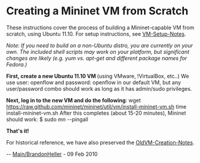 <!-- %META:TOPICINFO{author="BobLantz" date="1337840332" format="1.1" reprev="1.37" version="1.37"}% -->
<!-- %META:TOPICPARENT{name="Mininet"}% -->
<!-- Use our custom page layout:
* Set VIEW_TEMPLATE = [MininetView](MininetView)
-->


Creating a Mininet VM from Scratch
===================================

These instructions cover the process of building a Mininet-capable VM from scratch, using Ubuntu 11.10. For setup instructions, see [VM-Setup-Notes](VM-Setup-Notes).

_Note: If you need to build on a non-Ubuntu distro, you are currently on your own. The included shell scripts may work on your platform, but significant changes are likely (e.g. yum vs. apt-get and different package names for Fedora.)_

<strong>First, create a new Ubuntu 11.10 VM </strong>(using VMware, !VirtualBox, etc..) We use user: openflow and password: openflow in our default VM, but any user/password combo should work as long as it has admin/sudo privileges.

**Next, log in to the new VM and do the following**:
<verbatim>
wget https://raw.github.com/mininet/mininet/util/vm/install-mininet-vm.sh
time install-mininet-vm.sh
</verbatim> After this completes (about 15-20 minutes), Mininet should work: <verbatim>
$ sudo mn --pingall
</verbatim>

**That's it!**

For historical reference, we have also preserved the [OldVM-Creation-Notes](OldVM-Creation-Notes).

-- [Main/BrandonHeller](../Main/BrandonHeller) - 09 Feb 2010
